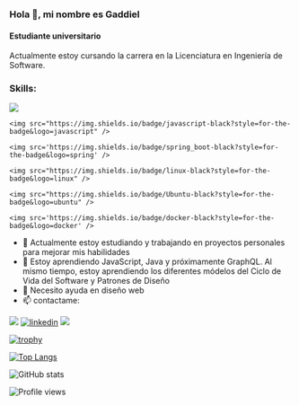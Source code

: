 ### Hola 👋, mi nombre es Gaddiel
#### Estudiante universitario


Actualmente estoy cursando la carrera en la Licenciatura en Ingeniería de Software.

<div>
  <h3>Skills:</h3>
  
   <div>
    <img src="https://img.shields.io/badge/java-black?style=for-the-badge&logo=java" /> 
  
    <img src="https://img.shields.io/badge/javascript-black?style=for-the-badge&logo=javascript" />
  
    <img src='https://img.shields.io/badge/spring_boot-black?style=for-the-badge&logo=spring' />
  
    <img src="https://img.shields.io/badge/linux-black?style=for-the-badge&logo=linux" />

    <img src="https://img.shields.io/badge/Ubuntu-black?style=for-the-badge&logo=ubuntu" />
 
    <img src='https://img.shields.io/badge/docker-black?style=for-the-badge&logo=docker' />
  </div>  

</div>
  

- 🔭 Actualmente estoy estudiando y trabajando en proyectos personales para mejorar mis habilidades
- 🌱 Estoy aprendiendo JavaScript, Java y próximamente GraphQL. Al mismo tiempo, estoy aprendiendo los diferentes
módelos del Ciclo de Vida del Software y Patrones de Diseño  
- 🤔 Necesito ayuda en diseño web 
- 📫 contactame:


<img src='https://img.shields.io/badge/gmail-gaddielgomez15@gmail.com-red?style=for-the-badge&logo=gmail' > [<img src='https://img.shields.io/badge/linkedin-blue?style=for-the-badge&logo=linkedin' alt='linkedin' >](https://www.linkedin.com/in/gaddiel-gómez-jiménez-b66093196/) [<img src='https://img.shields.io/badge/instagram-black?style=for-the-badge&logo=instagram' >](https://www.instagram.com/gadd.gj/)   

[![trophy](https://github-profile-trophy.vercel.app/?username=gadd-gj)](https://github.com/ryo-ma/github-profile-trophy)

[![Top Langs](https://github-readme-stats.vercel.app/api/top-langs/?username=gadd-gj)](https://github.com/anuraghazra/github-readme-stats)

![GitHub stats](https://github-readme-stats.vercel.app/api?username=gadd-gj&show_icons=true&count_private=true)  

![Profile views](https://gpvc.arturio.dev/gadd-gj)  
